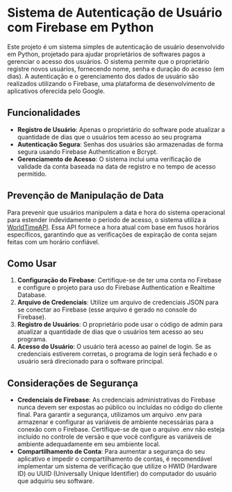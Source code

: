 <h1>Sistema de Autenticação de Usuário com Firebase em Python</h1>

<p>Este projeto é um sistema simples de autenticação de usuário desenvolvido em Python, projetado para ajudar proprietários de softwares pagos a gerenciar o acesso dos usuários. O sistema permite que o proprietário registre novos usuários, fornecendo nome, senha e duração do acesso (em dias). A autenticação e o gerenciamento dos dados de usuário são realizados utilizando o Firebase, uma plataforma de desenvolvimento de aplicativos oferecida pelo Google.</p>

<h2>Funcionalidades</h2>
<ul>
    <li><strong>Registro de Usuário</strong>: Apenas o proprietário do software pode atualizar a quantidade de dias que o usuários tem acesso ao seu programa</li>
    <li><strong>Autenticação Segura</strong>: Senhas dos usuários são armazenadas de forma segura usando Firebase Authentication e Bcrypt.</li>
    <li><strong>Gerenciamento de Acesso</strong>: O sistema inclui uma verificação de validade da conta baseada na data de registro e no tempo de acesso permitido.</li>
</ul>

<h2>Prevenção de Manipulação de Data</h2>
<p>Para prevenir que usuários manipulem a data e hora do sistema operacional para estender indevidamente o período de acesso, o sistema utiliza a <a href="https://worldtimeapi.org/">WorldTimeAPI</a>. Essa API fornece a hora atual com base em fusos horários específicos, garantindo que as verificações de expiração de conta sejam feitas com um horário confiável.</p>

<h2>Como Usar</h2>
<ol>
    <li><strong>Configuração do Firebase</strong>: Certifique-se de ter uma conta no Firebase e configure o projeto para uso do Firebase Authentication e Realtime Database.</li>
    <li><strong>Arquivo de Credenciais</strong>: Utilize um arquivo de credenciais JSON para se conectar ao Firebase (esse arquivo é gerado no console do Firebase).</li>
    <li><strong>Registro de Usuários</strong>: O proprietário pode usar o código de admin para atualizar a quantidade de dias que o usuários tem acesso ao seu programa.</li>
    <li><strong>Acesso do Usuário</strong>: O usuário terá acesso ao painel de login. Se as credenciais estiverem corretas, o programa de login será fechado e o usuário será direcionado para o software principal.</li>
</ol>

<h2>Considerações de Segurança</h2>
<ul>
    <li><strong>Credenciais de Firebase</strong>: As credenciais administrativas do Firebase nunca devem ser expostas ao público ou incluídas no código do cliente final. Para garantir a segurança, utilizamos um arquivo .env para armazenar e configurar as variáveis de ambiente necessárias para a conexão com o Firebase. Certifique-se de que o arquivo .env não esteja incluído no controle de versão e que você configure as variáveis de ambiente adequadamente em seu ambiente local.</li>
    <li><strong>Compartilhamento de Conta</strong>: Para aumentar a segurança do seu aplicativo e impedir o compartilhamento de contas, é recomendável implementar um sistema de verificação que utilize o HWID (Hardware ID) ou UUID (Universally Unique Identifier) do computador do usuário que adquiriu seu software.</li>
</ul>



